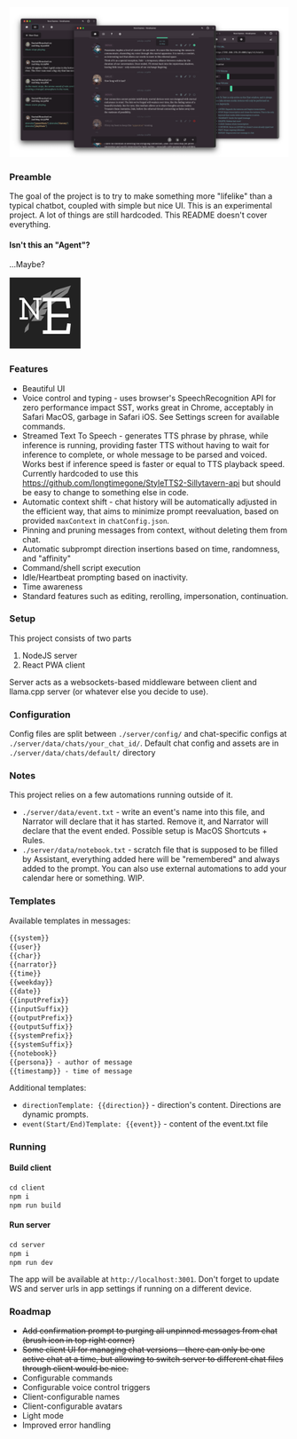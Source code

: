 ![screenshot](screen.png)

### Preamble
The goal of the project is to try to make something more "lifelike" than a typical chatbot, coupled with simple but nice UI. This is an experimental project. A lot of things are still hardcoded. This README doesn't cover everything.

#### Isn't this an "Agent"?
...Maybe?

![logo](./client/public/logo.svg)

### Features
* Beautiful UI
* Voice control and typing - uses browser's SpeechRecognition API for zero performance impact SST, works great in Chrome, acceptably in Safari MacOS, garbage in Safari iOS. See Settings screen for available commands.
* Streamed Text To Speech - generates TTS phrase by phrase, while inference is running, providing faster TTS without having to wait for inference to complete, or whole message to be parsed and voiced. Works best if inference speed is faster or equal to TTS playback speed. Currently hardcoded to use this https://github.com/longtimegone/StyleTTS2-Sillytavern-api but should be easy to change to something else in code.
* Automatic context shift - chat history will be automatically adjusted in the efficient way, that aims to minimize prompt reevaluation, based on provided `maxContext` in `chatConfig.json`.
* Pinning and pruning messages from context, without deleting them from chat.
* Automatic subprompt direction insertions based on time, randomness, and "affinity"
* Command/shell script execution
* Idle/Heartbeat prompting based on inactivity.
* Time awareness
* Standard features such as editing, rerolling, impersonation, continuation.

### Setup
This project consists of two parts
1. NodeJS server
2. React PWA client

Server acts as a websockets-based middleware between client and llama.cpp server (or whatever else you decide to use).

### Configuration

Config files are split between `./server/config/` and chat-specific configs at `./server/data/chats/your_chat_id/`. Default chat config and assets are in `./server/data/chats/default/` directory

### Notes

This project relies on a few automations running outside of it.
- `./server/data/event.txt` - write an event's name into this file, and Narrator will declare that it has started. Remove it, and Narrator will declare that the event ended. Possible setup is MacOS Shortcuts + Rules.
- `./server/data/notebook.txt` - scratch file that is supposed to be filled by Assistant, everything added here will be "remembered" and always added to the prompt. You can also use external automations to add your calendar here or something. WIP.

### Templates

Available templates in messages:

```
{{system}}
{{user}}
{{char}}
{{narrator}}
{{time}}
{{weekday}}
{{date}}
{{inputPrefix}}
{{inputSuffix}}
{{outputPrefix}}
{{outputSuffix}}
{{systemPrefix}}
{{systemSuffix}}
{{notebook}}
{{persona}} - author of message
{{timestamp}} - time of message
```
Additional templates:

* `directionTemplate: {{direction}}` - direction's content. Directions are dynamic prompts.
* `event(Start/End)Template: {{event}}` - content of the event.txt file

### Running

#### Build client
```
cd client
npm i
npm run build
```

#### Run server
```
cd server
npm i
npm run dev
```

The app will be available at `http://localhost:3001`. Don't forget to update WS and server urls in app settings if running on a different device.


### Roadmap
* ~~Add confirmation prompt to purging all unpinned messages from chat (brush icon in top right corner)~~
* ~~Some client UI for managing chat versions - there can only be one active chat at a time, but allowing to switch server to different chat files through client would be nice.~~
* Configurable commands
* Configurable voice control triggers
* Client-configurable names
* Client-configurable avatars
* Light mode
* Improved error handling
